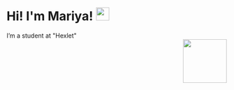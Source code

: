 <h1>
  Hi! I'm Mariya!
  <img src="https://media.giphy.com/media/hvRJCLFzcasrR4ia7z/giphy.gif" width="30px"/>
</h1>
 <span>I’m a student at "Hexlet"</span>
<div id="header" align="right">
  <img src="https://media.giphy.com/media/M4NykXxUE0HAcK7UJ6/giphy.gif" width="100"/>
</div>


